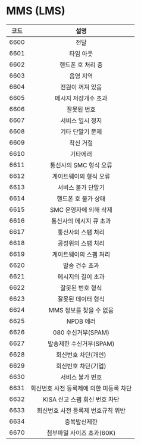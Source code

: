 # MMS (LMS)





|  코드  |           설명           |
| :--: | :--------------------: |
| 6600 |           전달           |
| 6601 |          타임 아웃         |
| 6602 |       핸드폰 호 처리 중       |
| 6603 |          음영 지역         |
| 6604 |        전원이 꺼져 있음       |
| 6605 |       메시지 저장개수 초과      |
| 6606 |         잘못된 번호         |
| 6607 |        서비스 일시 정지       |
| 6608 |        기타 단말기 문제       |
| 6609 |          착신 거절         |
| 6610 |          기타에러          |
| 6611 |     통신사의 SMC 형식 오류     |
| 6612 |      게이트웨이의 형식 오류      |
| 6613 |       서비스 불가 단말기       |
| 6614 |       핸드폰 호 불가 상태      |
| 6615 |     SMC 운영자에 의해 삭제     |
| 6616 |      통신사의 메시지 큐 초과     |
| 6617 |       통신사의 스팸 처리       |
| 6618 |       공정위의 스팸 처리       |
| 6619 |      게이트웨이의 스팸 처리      |
| 6620 |        발송 건수 초과        |
| 6621 |       메시지의 길이 초과       |
| 6622 |        잘못된 번호 형식       |
| 6623 |       잘못된 데이터 형식       |
| 6624 |     MMS 정보를 찾을 수 없음    |
| 6625 |         NPDB 에러        |
| 6626 |     080 수신거부(SPAM)     |
| 6627 |     발송제한 수신거부(SPAM)    |
| 6628 |       회신번호 차단(개인)      |
| 6629 |       회신번호 차단(기업)      |
| 6630 |        서비스 불가 번호       |
| 6631 | 회신번호 사전 등록제에 의한 미등록 차단 |
| 6632 |   KISA 신고 스팸 회신 번호 차단  |
| 6633 |   회신번호 사전 등록제 번호규칙 위반  |
| 6634 |         중복발신제한         |
| 6670 |    첨부파일 사이즈 초과(60K)    |
